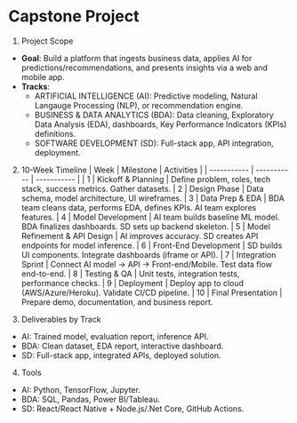 # Capstone Project

1. Project Scope
- **Goal**: Build a platform that ingests business data, applies AI for predictions/recommendations, and presents insights via a web and mobile app.
- **Tracks**:
  - ARTIFICIAL INTELLIGENCE (AI): Predictive modeling, Natural Langauge Processing (NLP), or recommendation engine.
  - BUSINESS & DATA ANALYTICS (BDA): Data cleaning, Exploratory Data Analysis (EDA), dashboards, Key Performance Indicators (KPIs) definitions.
  - SOFTWARE DEVELOPMENT (SD): Full-stack app, API integration, deployment.

2. 10-Week Timeline
  | Week | Milestone | Activities |
  | ----------- | ----------- | ----------- |
  | 1 | Kickoff & Planning | Define problem, roles, tech stack, success metrics. Gather datasets.
  | 2 | Design Phase | Data schema, model architecture, UI wireframes.
  | 3 | Data Prep & EDA | BDA team cleans data, performs EDA, defines KPIs. AI team explores features.
  | 4 | Model Development | AI team builds baseline ML model. BDA finalizes dashboards. SD sets up backend skeleton.
  | 5 | Model Refinement & API Design | AI improves accuracy. SD creates API endpoints for model inference.
  | 6 | Front-End Development | SD builds UI components. Integrate dashboards (iframe or API).
  | 7 | Integration Sprint | Connect AI model → API → Front-end/Mobile. Test data flow end-to-end.
  | 8 | Testing & QA | Unit tests, integration tests, performance checks.
  | 9 | Deployment | Deploy app to cloud (AWS/Azure/Heroku). Validate CI/CD pipeline.
  | 10 | Final Presentation | Prepare demo, documentation, and business report.

3. Deliverables by Track

- AI: Trained model, evaluation report, inference API.
- BDA: Clean dataset, EDA report, interactive dashboard.
- SD: Full-stack app, integrated APIs, deployed solution.


4. Tools

- AI: Python, TensorFlow, Jupyter.
- BDA: SQL, Pandas, Power BI/Tableau.
- SD: React/React Native + Node.js/.Net Core, GitHub Actions.
